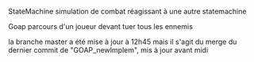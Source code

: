 StateMachine simulation de combat réagissant à une autre statemachine

Goap parcours d'un joueur devant tuer tous les ennemis

la branche master a été mise à jour à 12h45 mais il s'agit du merge du dernier commit de "GOAP_newImplem", mis à jour avant midi
